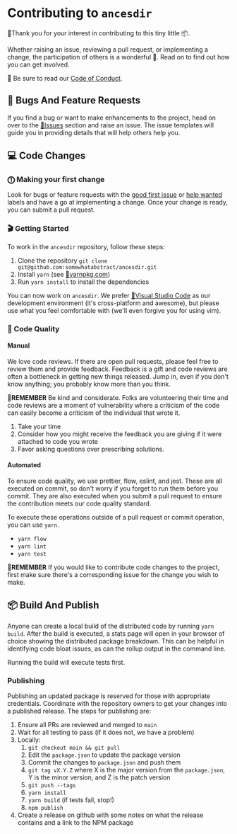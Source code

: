 # Contributing to `ancesdir`

🙇Thank you for your interest in contributing to this tiny little 📦.

Whether raising an issue, reviewing a pull request, or implementing a change, the participation of others is a wonderful 🎁. Read on to find out how you can get involved.

📖 Be sure to read our [Code of Conduct](https://github.com/somewhatabstract/ancesdir/blob/main/CODE_OF_CONDUCT.md).

## 🛑 Bugs And Feature Requests

If you find a bug or want to make enhancements to the project, head on over to the [🔗Issues](https://github.com/somewhatabstract/ancesdir/issues) section and raise an issue. The issue templates will guide you in providing details that will help others help you.

## 💻 Code Changes

### ⓵ Making your first change

Look for bugs or feature requests with the [good first issue](https://github.com/somewhatabstract/ancesdir/issues?utf8=%E2%9C%93&q=is%3Aissue+is%3Aopen+label%3A%22good+first+issue%22) or [help wanted](https://github.com/somewhatabstract/ancesdir/issues?utf8=%E2%9C%93&q=is%3Aissue+is%3Aopen+label%3A%22help+wanted%22+) labels and have a go at implementing a change. Once your change is ready, you can submit a pull request.

### 🎬 Getting Started

To work in the `ancesdir` repository, follow these steps:

1. Clone the repository
   `git clone git@github.com:somewhatabstract/ancesdir.git`
2. Install `yarn` (see [🔗yarnpkg.com](https://yarnpkg.com))
3. Run `yarn install` to install the dependencies

You can now work on `ancesdir`. We prefer [🔗Visual Studio Code](https://code.visualstudio.com/) as our development environment (it's cross-platform and awesome), but please use what you feel comfortable with (we'll even forgive you for using vim).

### 🧪 Code Quality

#### Manual

We love code reviews. If there are open pull requests, please feel free to review them and provide feedback. Feedback is a gift and code reviews are often a bottleneck in getting new things released. Jump in, even if you don't know anything; you probably know more than you think.

💭**REMEMBER** Be kind and considerate. Folks are volunteering their time and code reviews are a moment of vulnerability where a criticism of the code can easily become a criticism of the individual that wrote it.

1. Take your time
2. Consider how you might receive the feedback you are giving if it were attached to code you wrote
3. Favor asking questions over prescribing solutions.

#### Automated

To ensure code quality, we use prettier, flow, eslint, and jest. These are all executed on commit, so don't worry if you forget to run them before you commit. They are also executed when you submit a pull request to ensure the contribution meets our code quality standard.

To execute these operations outside of a pull request or commit operation, you can use `yarn`.

- `yarn flow`
- `yarn lint`
- `yarn test`

💭**REMEMBER** If you would like to contribute code changes to the project, first make sure there's a corresponding issue for the change you wish to make.

## 📦 Build And Publish

Anyone can create a local build of the distributed code by running `yarn build`. After the build is executed, a stats page will open in your browser of choice showing the distributed package breakdown. This can be helpful in identifying code bloat issues, as can the rollup output in the command line.

Running the build will execute tests first.

### Publishing

Publishing an updated package is reserved for those with appropriate credentials. Coordinate with the repository owners to get your changes into a published release. The steps for publishing are:

1. Ensure all PRs are reviewed and merged to `main`
1. Wait for all testing to pass (if it does not, we have a problem)
1. Locally:
    1. `git checkout main && git pull`
    1. Edit the `package.json` to update the package version
    1. Commit the changes to `package.json` and push them
    1. `git tag vX.Y.Z` where X is the major version from the `package.json`, Y is the minor version, and Z is the patch version
    1. `git push --tags`
    1. `yarn install`
    1. `yarn build` (if tests fail, stop!)
    1. `npm publish`
1. Create a release on github with some notes on what the release contains and a link to the NPM package
